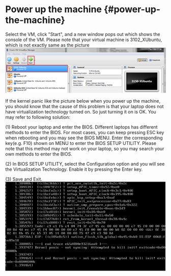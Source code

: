 # Power up the machine {#power-up-the-machine}

Select the VM, click "Start", and a new window pops out which shows the console of the VM. Please note that your virtual machine is 3102_XUbuntu, which is not exactly same as the picture![](/assets/import.png)

If the kernel panic like the picture below when you power up the machine, you should know that the cause of this problem is that your laptop does not have virtualization technology turned on. So just turning it on is OK. You may refer to following solution:

(1) Reboot your laptop and enter the BIOS. Different laptops has different methods to enter the BIOS. For most cases, you can keep pressing ESC key when rebooting and you may see the BIOS MENU. Enter the corresponding key(e.g. F10) shown on MENU to enter the BIOS SETUP UTILITY. Please note that this method may not work on your laptop, so you may search your own methods to enter the BIOS. 

(2) In BIOS SETUP UTILITY, select the Configuration option and you will see the Virtualization Technology. Enable it by pressing the Enter key.

(3) Save and Exit.
![](/assets/crash.png)
